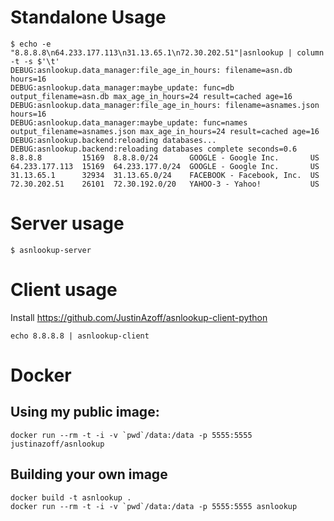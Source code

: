 # Standalone Usage

    $ echo -e "8.8.8.8\n64.233.177.113\n31.13.65.1\n72.30.202.51"|asnlookup | column -t -s $'\t'
    DEBUG:asnlookup.data_manager:file_age_in_hours: filename=asn.db hours=16
    DEBUG:asnlookup.data_manager:maybe_update: func=db output_filename=asn.db max_age_in_hours=24 result=cached age=16
    DEBUG:asnlookup.data_manager:file_age_in_hours: filename=asnames.json hours=16
    DEBUG:asnlookup.data_manager:maybe_update: func=names output_filename=asnames.json max_age_in_hours=24 result=cached age=16
    DEBUG:asnlookup.backend:reloading databases...
    DEBUG:asnlookup.backend:reloading databases complete seconds=0.6
    8.8.8.8         15169  8.8.8.0/24       GOOGLE - Google Inc.       US
    64.233.177.113  15169  64.233.177.0/24  GOOGLE - Google Inc.       US
    31.13.65.1      32934  31.13.65.0/24    FACEBOOK - Facebook, Inc.  US
    72.30.202.51    26101  72.30.192.0/20   YAHOO-3 - Yahoo!           US

# Server usage

    $ asnlookup-server

# Client usage

Install https://github.com/JustinAzoff/asnlookup-client-python

    echo 8.8.8.8 | asnlookup-client

# Docker

## Using my public image:

    docker run --rm -t -i -v `pwd`/data:/data -p 5555:5555 justinazoff/asnlookup

## Building your own image

    docker build -t asnlookup .
    docker run --rm -t -i -v `pwd`/data:/data -p 5555:5555 asnlookup

